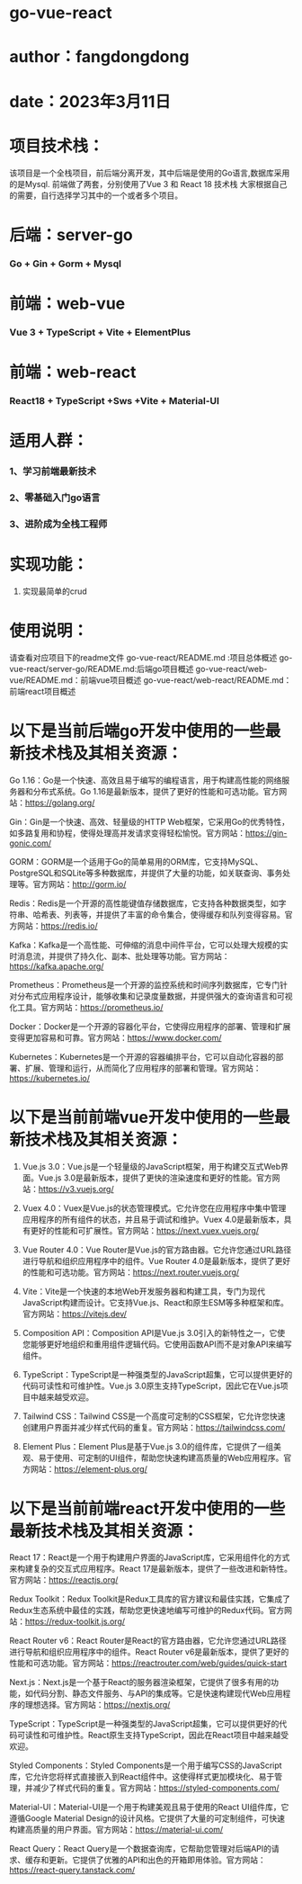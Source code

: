 # go-vue-react
# author：fangdongdong
# date：2023年3月11日

# 项目技术栈：
该项目是一个全栈项目，前后端分离开发，其中后端是使用的Go语言,数据库采用的是Mysql.
前端做了两套，分别使用了Vue 3 和 React 18 技术栈
大家根据自己的需要，自行选择学习其中的一个或者多个项目。

# 后端：server-go
### Go + Gin + Gorm + Mysql

# 前端：web-vue
### Vue 3 + TypeScript + Vite + ElementPlus

# 前端：web-react
### React18 + TypeScript +Sws +Vite + Material-UI


# 适用人群：
### 1、学习前端最新技术
### 2、零基础入门go语言
### 3、进阶成为全栈工程师



# 实现功能：
1. 实现最简单的crud


# 使用说明：
请查看对应项目下的readme文件
go-vue-react/README.md :项目总体概述
go-vue-react/server-go/README.md:后端go项目概述
go-vue-react/web-vue/README.md：前端vue项目概述
go-vue-react/web-react/README.md：前端react项目概述



# 以下是当前后端go开发中使用的一些最新技术栈及其相关资源：

Go 1.16：Go是一个快速、高效且易于编写的编程语言，用于构建高性能的网络服务器和分布式系统。Go 1.16是最新版本，提供了更好的性能和可选功能。官方网站：https://golang.org/

Gin：Gin是一个快速、高效、轻量级的HTTP Web框架，它采用Go的优秀特性，如多路复用和协程，使得处理高并发请求变得轻松愉悦。官方网站：https://gin-gonic.com/

GORM：GORM是一个适用于Go的简单易用的ORM库，它支持MySQL、PostgreSQL和SQLite等多种数据库，并提供了大量的功能，如关联查询、事务处理等。官方网站：http://gorm.io/

Redis：Redis是一个开源的高性能键值存储数据库，它支持各种数据类型，如字符串、哈希表、列表等，并提供了丰富的命令集合，使得缓存和队列变得容易。官方网站：https://redis.io/

Kafka：Kafka是一个高性能、可伸缩的消息中间件平台，它可以处理大规模的实时消息流，并提供了持久化、副本、批处理等功能。官方网站：https://kafka.apache.org/

Prometheus：Prometheus是一个开源的监控系统和时间序列数据库，它专门针对分布式应用程序设计，能够收集和记录度量数据，并提供强大的查询语言和可视化工具。官方网站：https://prometheus.io/

Docker：Docker是一个开源的容器化平台，它使得应用程序的部署、管理和扩展变得更加容易和可靠。官方网站：https://www.docker.com/

Kubernetes：Kubernetes是一个开源的容器编排平台，它可以自动化容器的部署、扩展、管理和运行，从而简化了应用程序的部署和管理。官方网站：https://kubernetes.io/





# 以下是当前前端vue开发中使用的一些最新技术栈及其相关资源：

1. Vue.js 3.0：Vue.js是一个轻量级的JavaScript框架，用于构建交互式Web界面。Vue.js 3.0是最新版本，提供了更快的渲染速度和更好的性能。官方网站：https://v3.vuejs.org/

2. Vuex 4.0：Vuex是Vue.js的状态管理模式。它允许您在应用程序中集中管理应用程序的所有组件的状态，并且易于调试和维护。Vuex 4.0是最新版本，具有更好的性能和可扩展性。官方网站：https://next.vuex.vuejs.org/

3. Vue Router 4.0：Vue Router是Vue.js的官方路由器。它允许您通过URL路径进行导航和组织应用程序中的组件。Vue Router 4.0是最新版本，提供了更好的性能和可选功能。官方网站：https://next.router.vuejs.org/

4. Vite：Vite是一个快速的本地Web开发服务器和构建工具，专门为现代JavaScript构建而设计。它支持Vue.js、React和原生ESM等多种框架和库。官方网站：https://vitejs.dev/

5. Composition API：Composition API是Vue.js 3.0引入的新特性之一，它使您能够更好地组织和重用组件逻辑代码。它使用函数API而不是对象API来编写组件。

6. TypeScript：TypeScript是一种强类型的JavaScript超集，它可以提供更好的代码可读性和可维护性。Vue.js 3.0原生支持TypeScript，因此它在Vue.js项目中越来越受欢迎。

7. Tailwind CSS：Tailwind CSS是一个高度可定制的CSS框架，它允许您快速创建用户界面并减少样式代码的重复。官方网站：https://tailwindcss.com/

8. Element Plus：Element Plus是基于Vue.js 3.0的组件库，它提供了一组美观、易于使用、可定制的UI组件，帮助您快速构建高质量的Web应用程序。官方网站：https://element-plus.org/



# 以下是当前前端react开发中使用的一些最新技术栈及其相关资源：

React 17：React是一个用于构建用户界面的JavaScript库，它采用组件化的方式来构建复杂的交互式应用程序。React 17是最新版本，提供了一些改进和新特性。官方网站：https://reactjs.org/

Redux Toolkit：Redux Toolkit是Redux工具库的官方建议和最佳实践，它集成了Redux生态系统中最佳的实践，帮助您更快速地编写可维护的Redux代码。官方网站：https://redux-toolkit.js.org/

React Router v6：React Router是React的官方路由器，它允许您通过URL路径进行导航和组织应用程序中的组件。React Router v6是最新版本，提供了更好的性能和可选功能。官方网站：https://reactrouter.com/web/guides/quick-start

Next.js：Next.js是一个基于React的服务器渲染框架，它提供了很多有用的功能，如代码分割、静态文件服务、与API的集成等。它是快速构建现代Web应用程序的理想选择。官方网站：https://nextjs.org/

TypeScript：TypeScript是一种强类型的JavaScript超集，它可以提供更好的代码可读性和可维护性。React原生支持TypeScript，因此在React项目中越来越受欢迎。

Styled Components：Styled Components是一个用于编写CSS的JavaScript库，它允许您将样式直接嵌入到React组件中。这使得样式更加模块化、易于管理，并减少了样式代码的重复。官方网站：https://styled-components.com/

Material-UI：Material-UI是一个用于构建美观且易于使用的React UI组件库，它遵循Google Material Design的设计风格。它提供了大量的可定制组件，可快速构建高质量的用户界面。官方网站：https://material-ui.com/

React Query：React Query是一个数据查询库，它帮助您管理对后端API的请求、缓存和更新。它提供了优雅的API和出色的开箱即用体验。官方网站：https://react-query.tanstack.com/














